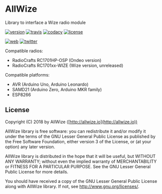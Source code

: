 # AllWize

Library to interface a Wize radio module

[![version](https://img.shields.io/badge/version-0.2.1-brightgreen.svg)](CHANGELOG.md)
[![travis](https://travis-ci.com/AllWize/allwize.svg?branch=master)](https://travis-ci.com/AllWize/allwize)
[![codacy](https://api.codacy.com/project/badge/Grade/5b0345d3b4994a1eb2e51f02fa9a5d22)](https://www.codacy.com/app/AllWize/allwize)
[![license](https://img.shields.io/github/license/Allwize/allwize.svg)](LICENSE)

[![web](https://img.shields.io/badge/web-http%3A%2F%2Fallwize.io-yellowgreen.svg)](LICENSE)
[![twitter](https://img.shields.io/twitter/follow/allwize_iot.svg?style=social)](https://twitter.com/intent/follow?screen_name=allwize_iot)

Compatible radios:

*  RadioCrafts RC1701HP-OSP (Ondeo version)
*  RadioCrafts RC1701xx-WIZE (Wize version, unreleased)

Compatible platforms:

*  AVR (Arduino Uno, Arduino Leonardo)
*  SAMD21 (Arduino Zero, Arduino MKR family)
*  ESP8266

## License

Copyright (C) 2018 by AllWize ([http://allwize.io](http://allwize.io))

AllWize library is free software: you can redistribute it and/or modify
it under the terms of the GNU Lesser General Public License as published by
the Free Software Foundation, either version 3 of the License, or
(at your option) any later version.

AllWize library is distributed in the hope that it will be useful,
but WITHOUT ANY WARRANTY; without even the implied warranty of
MERCHANTABILITY or FITNESS FOR A PARTICULAR PURPOSE.  See the
GNU Lesser General Public License for more details.

You should have received a copy of the GNU Lesser General Public License
along with AllWize library.  If not, see <http://www.gnu.org/licenses/>.
